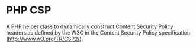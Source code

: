 # PHP CSP
A PHP helper class to dynamically construct Content Security Policy headers as defined by the W3C in the Content Security Policy specification (http://www.w3.org/TR/CSP2/).
